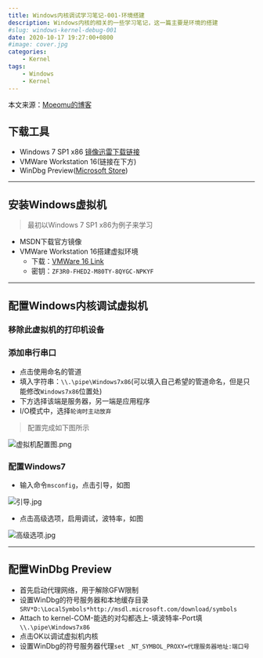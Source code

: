 ```yaml
---
title: Windows内核调试学习笔记-001-环境搭建
description: Windows内核的相关的一些学习笔记，这一篇主要是环境的搭建
#slug: windows-kernel-debug-001
date: 2020-10-17 19:27:00+0800
#image: cover.jpg
categories:
    - Kernel
tags:
    - Windows
    - Kernel
---
```


本文来源：[Moeomu的博客](/zh-cn/posts/windows内核调试学习笔记-001-环境搭建/)

## 下载工具

- Windows 7 SP1 x86 [镜像迅雷下载链接](thunder://QUFlZDJrOi8vfGZpbGV8Y25fd2luZG93c183X3VsdGltYXRlX3dpdGhfc3AxX3g4Nl9kdmRfdV82Nzc0ODYuaXNvfDI2NTMyNzYxNjB8NzUwM0U0QjlCODczOERGQ0I5NTg3MjQ0NUM3MkFFRkJ8L1pa)
- VMWare Workstation 16(链接在下方)
- WinDbg Preview([Microsoft Store](https://www.microsoft.com/zh-cn/p/windbg-preview/9pgjgd53tn86))

---

## 安装Windows虚拟机

> 最初以Windows 7 SP1 x86为例子来学习

- MSDN下载官方镜像
- VMWare Workstation 16搭建虚拟环境
  - 下载：[VMWare 16 Link](https://www.vmware.com/go/getworkstation-win)
  - 密钥：`ZF3R0-FHED2-M80TY-8QYGC-NPKYF`

---

## 配置Windows内核调试虚拟机

### 移除此虚拟机的打印机设备

### 添加串行串口

- 点击使用命名的管道
- 填入字符串：`\\.\pipe\Windows7x86`(可以填入自己希望的管道命名，但是只能修改`Windows7x86`位置处)
- 下方选择该端是服务器，另一端是应用程序
- I/O模式中，选择`轮询时主动放弃`

> 配置完成如下图所示

![虚拟机配置图.png](https://s1.ax1x.com/2020/10/18/0j8UKI.png)

### 配置Windows7

- 输入命令`msconfig`，点击引导，如图

![引导.jpg](https://s1.ax1x.com/2020/10/18/0jGpJe.png)
  
- 点击高级选项，启用调试，波特率，如图

![高级选项.jpg](https://s1.ax1x.com/2020/10/18/0jGSiD.png)

---

## 配置WinDbg Preview

- 首先启动代理网络，用于解除GFW限制
- 设置WinDbg的符号服务器和本地缓存目录`SRV*D:\LocalSymbols*http://msdl.microsoft.com/download/symbols`
- Attach to kernel-COM-能选的对勾都选上-填波特率-Port填`\\.\pipe\Windows7x86`
- 点击OK以调试虚拟机内核
- 设置WinDbg的符号服务器代理`set _NT_SYMBOL_PROXY=代理服务器地址:端口号`
